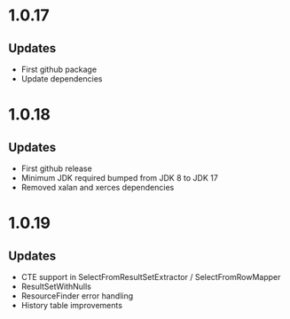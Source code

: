 # 1.0.17

## Updates

* First github package
* Update dependencies

# 1.0.18

## Updates
 
* First github release
* Minimum JDK required bumped from JDK 8 to JDK 17
* Removed xalan and xerces dependencies

# 1.0.19

## Updates
 
* CTE support in SelectFromResultSetExtractor / SelectFromRowMapper
* ResultSetWithNulls
* ResourceFinder error handling
* History table improvements
